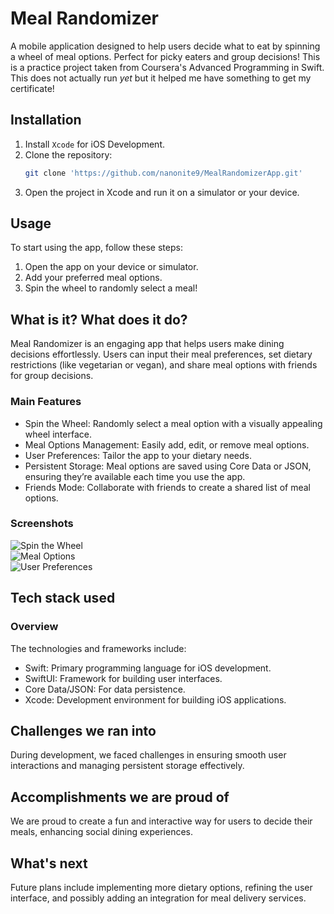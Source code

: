 # Meal Randomizer

A mobile application designed to help users decide what to eat by spinning a wheel of meal options. Perfect for picky eaters and group decisions!
This is a practice project taken from Coursera's Advanced Programming in Swift. This does not actually run _yet_ but it helped me have something to get my certificate!

## Installation

1. Install `Xcode` for iOS Development.
2. Clone the repository:
    ```bash
    git clone 'https://github.com/nanonite9/MealRandomizerApp.git'
    ```
3. Open the project in Xcode and run it on a simulator or your device.

## Usage

To start using the app, follow these steps:

1. Open the app on your device or simulator.
2. Add your preferred meal options.
3. Spin the wheel to randomly select a meal!

## What is it? What does it do?

Meal Randomizer is an engaging app that helps users make dining decisions effortlessly. Users can input their meal preferences, set dietary restrictions (like vegetarian or vegan), and share meal options with friends for group decisions.

### Main Features

- Spin the Wheel: Randomly select a meal option with a visually appealing wheel interface.
- Meal Options Management: Easily add, edit, or remove meal options.
- User Preferences: Tailor the app to your dietary needs.
- Persistent Storage: Meal options are saved using Core Data or JSON, ensuring they’re available each time you use the app.
- Friends Mode: Collaborate with friends to create a shared list of meal options.

### Screenshots

![Spin the Wheel](main.png)  
![Meal Options](meal.png)  
![User Preferences](result.png)  

## Tech stack used

### Overview

The technologies and frameworks include:
- Swift: Primary programming language for iOS development.
- SwiftUI: Framework for building user interfaces.
- Core Data/JSON: For data persistence.
- Xcode: Development environment for building iOS applications.

## Challenges we ran into

During development, we faced challenges in ensuring smooth user interactions and managing persistent storage effectively.

## Accomplishments we are proud of

We are proud to create a fun and interactive way for users to decide their meals, enhancing social dining experiences.

## What's next

Future plans include implementing more dietary options, refining the user interface, and possibly adding an integration for meal delivery services.